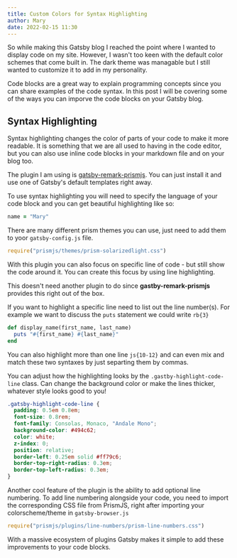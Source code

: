 ```yaml
---
title: Custom Colors for Syntax Highlighting
author: Mary
date: 2022-02-15 11:30
---
```


So while making this Gatsby blog I reached the point where I wanted to display code on my site. However, I wasn't too keen with the default color schemes that come built in. The dark theme was managable but I still wanted to customize it to add in my personality.

Code blocks are a great way to explain programming concepts since you can share examples of the code syntax. In this post I will be covering some of the ways you can imporve the code blocks on your Gatsby blog.

## Syntax Highlighting

Syntax highlighting changes the color of parts of your code to make it more readable. It is something that we are all used to having in the code editor, but you can also use inline code blocks in your markdown file and on your blog too.

The plugin I am using is [gatsby-remark-prismjs](https://www.gatsbyjs.com/plugins/gatsby-remark-prismjs/). You can just install it and use one of Gatsby's default templates right away.

To use syntax highlighting you will need to specify the language of your code block and you can get beautiful highlighting like so:

```ruby
name = "Mary"
```

There are many different prism themes you can use, just need to add them to yoor `gatsby-config.js` file.

```js:title=gatsby-browser.js
require("prismjs/themes/prism-solarizedlight.css")
```

With this plugin you can also focus on specific line of code - but still show the code around it. You can create this focus by using line highlighting.

This doesn't need another plugin to do since **gastby-remark-prismjs** provides this right out of the box.

If you want to highlight a specific line need to list out the line number(s). For example we want to discuss the `puts` statement we could write `rb{3}`

```ruby{2}:title=test.rb
def display_name(first_name, last_name)
  puts "#{first_name} #{last_name}"
end
```

You can also highlight more than one line `js{10-12}` and can even mix and match these two syntaxes by just separting them by commas.

You can adjust how the highlighting looks by the `.gastby-highlight-code-line` class. Can change the background color or make the lines thicker, whatever style looks good to you!

```css:title=style.css
.gatsby-highlight-code-line {
  padding: 0.5em 0.8em;
  font-size: 0.8rem;
  font-family: Consolas, Monaco, "Andale Mono";
  background-color: #494c62;
  color: white;
  z-index: 0;
  position: relative;
  border-left: 0.25em solid #ff79c6;
  border-top-right-radius: 0.3em;
  border-top-left-radius: 0.3em;
}
```

Another cool feature of the plugin is the ability to add optional line numbering. To add line numbering alongside your code, you need to import the corresponding CSS file from PrismJS, right after importing your colorscheme/theme in `gatsby-browser.js`

```js:title=gatsby-browser.js
require("prismjs/plugins/line-numbers/prism-line-numbers.css")
```

With a massive ecosystem of plugins Gatsby makes it simple to add these improvements to your code blocks.
